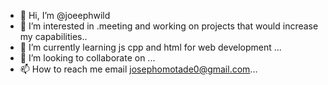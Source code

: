 - 👋 Hi, I’m @joeephwild
- 👀 I’m interested in .meeting and working on projects that would increase my capabilities..
- 🌱 I’m currently learning js cpp and html for web development ...
- 💞️ I’m looking to collaborate on ...
- 📫 How to reach me email josephomotade0@gmail.com...

<!---
joeephwild/joeephwild is a ✨ special ✨ repository because its `README.md` (this file) appears on your GitHub profile.
You can click the Preview link to take a look at your changes.
--->
